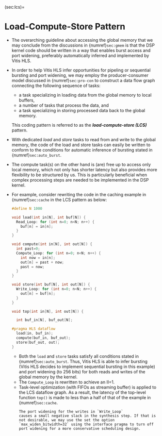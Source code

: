 (sec:lcs)=
# Load-Compute-Store Pattern

* The overarching guideline about accessing the global memory that we
  may conclude from the discussions in {numref}`sec:gmem` is that the
  DSP kernel code should be written in a way that enables burst access
  and port widening, preferably automatically inferred and implemented
  by Vitis HLS.

* In order to help Vitis HLS infer opportunities for pipeling or
  sequential bursting and port widening, we may employ the
  producer-consumer model discussed in {numref}`sec:pro-con` to
  construct a data flow graph connecting the following sequence of
  tasks:
  - a task specializing in loading data from the global memory to
    local buffers,
  - a number of tasks that process the data, and
  - a task specializing in storing processed data back to the global
    memory.

  This coding pattern is referred to as the ***load-compute-store
    (LCS)*** pattern.

* With dedicated *load* and *store* tasks to read from and write to
    the global memory, the code of the load and store tasks can easily
    be written to conform to the conditions for automatic inference of
    bursting stated in {numref}`sec:auto_burst`.

* The compute task(s) on the other hand is (are) free up to access
  only local memory, which not only has shorter latency but also
  provides more flexibility to be structured by us. This is
  particularly beneficial when complex processing steps are needed to
  be implemented in the DSP kernel.

* For example, consider rewriting the code in the caching example in
  {numref}`sec:cache` in the LCS pattern as below:
  ```c++
  #define N 1000
  
  void load(int in[N], int buf[N]) {
    Read_Loop: for (int n=0; n<N; n++) {
      buf[n] = in[n];
    }
  }

  void compute(int in[N], int out[N]) {
    int past=0;
    Compute_Loop: for (int n=0; n<N; n++) {
      int now = in[n];
      out[n] = past + now;
      past = now;
    }
  }

  void store(int buf[N], int out[N]) {
    Write_Loop: for (int n=0; n<N; n++) {
      out[n] = buf[n];
    }
  }

  void top(int in[N], int out[N]) {
  
    int buf_in[N], buf_out[N];
  
  #pragma HLS dataflow
    load(in, buf_in);
    compute(buf_in, buf_out);
    store(buf_out, out);
  }
  ```
    - Both the `load` and `store` tasks satisfy all conditions stated
      in {numref}`sec:auto_burst`. Thus, Vitis HLS is able to infer
      bursting (Vitis HLS decides to implement sequential bursting in
      this example) and port widening (to 256 bits) for both reads and
      writes of the global memory by the kernel.
    - The `Compute_Loop` is rewritten to achieve an II=1.
    - Task-level optimization (with FIFOs as streaming buffer) is
      applied to the LCS dataflow graph. As a result, the latency of
      the top-level function `top()` is made to less than a half of that
      of the example in  {numref}`sec:cache`.
      ```{tip}
      The port widening for the writes in `Write_Loop`
      causes a small negative slack in the synthesis step. If that is
      not desirable, we may use the set the option
      `max_widen_bitwidth=32` using the interface pragma to turn off
      port widening for a more conservative scheduling design.
      ```
 
